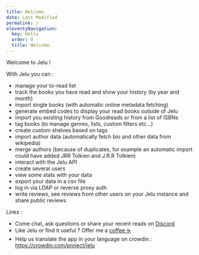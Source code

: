 ```yaml
---
title: Welcome.
date: Last Modified 
permalink: /
eleventyNavigation:
  key: Hello 
  order: 0
  title: Welcome.
---
```


<!-- ![]({{"/content/images/logo-192.png" | url}}) -->

Welcome to Jelu !

With Jelu you can : 

* manage your to-read list
* track the books you have read and show your history (by year and month)
* import single books (with automatic online metadata fetching)
* generate embed codes to display your read books outside of Jelu
* import you existing history from Goodreads or from a list of ISBNs
* tag books (to manage genres, lists, custom filters etc...)
* create custom shelves based on tags
* import author data (automatically fetch bio and other data from wikipedia)
* merge authors (because of duplicates, for example an automatic import could have added JRR Tolkien and J.R.R Tolkien)
* interact with the Jelu API
* create several users
* view some stats with your data
* export your data in a csv file
* log in via LDAP or reverse proxy auth
* write reviews, see reviews from other users on your Jelu instance and share public reviews

Links : 
* Come chat, ask questions or share your recent reads on [Discord](https://discord.gg/3RZJ4zuMP5)
* Like Jelu or find it useful ? Offer me a [coffee ☕](https://ko-fi.com/bayang)
* Help us translate the app in your language on crowdin : https://crowdin.com/project/jelu


